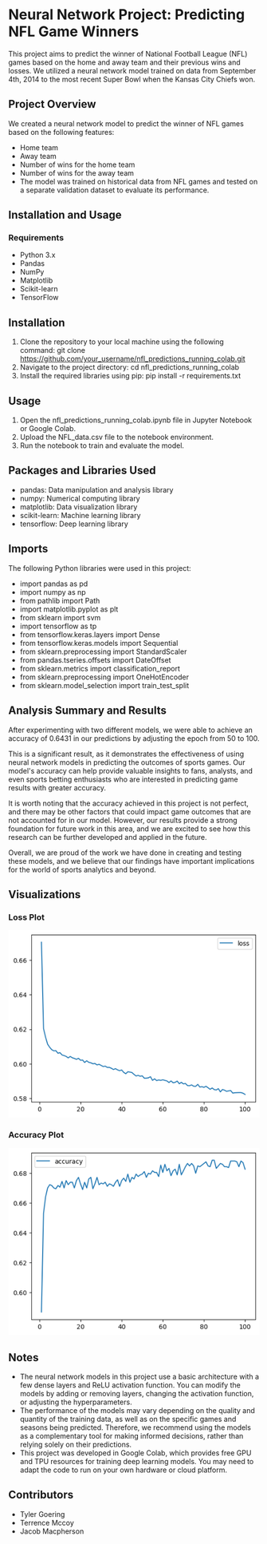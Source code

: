 # Neural Network Project: Predicting NFL Game Winners
This project aims to predict the winner of National Football League (NFL) games based on the home and away team and their previous wins and losses. We utilized a neural network model trained on data from September 4th, 2014 to the most recent Super Bowl when the Kansas City Chiefs won.

## Project Overview
We created a neural network model to predict the winner of NFL games based on the following features:

* Home team
* Away team
* Number of wins for the home team
* Number of wins for the away team
* The model was trained on historical data from NFL games and tested on a separate validation dataset to evaluate its performance.

## Installation and Usage
### Requirements
* Python 3.x
* Pandas
* NumPy
* Matplotlib
* Scikit-learn
* TensorFlow

## Installation
1. Clone the repository to your local machine using the following command:
git clone https://github.com/your_username/nfl_predictions_running_colab.git
2. Navigate to the project directory:
cd nfl_predictions_running_colab
3. Install the required libraries using pip:
pip install -r requirements.txt

## Usage
1. Open the nfl_predictions_running_colab.ipynb file in Jupyter Notebook or Google Colab.
2. Upload the NFL_data.csv file to the notebook environment.
3. Run the notebook to train and evaluate the model.

## Packages and Libraries Used
* pandas: Data manipulation and analysis library
* numpy: Numerical computing library
* matplotlib: Data visualization library
* scikit-learn: Machine learning library
* tensorflow: Deep learning library

## Imports
The following Python libraries were used in this project:

* import pandas as pd
* import numpy as np
* from pathlib import Path
* import matplotlib.pyplot as plt
* from sklearn import svm
* import tensorflow as tp
* from tensorflow.keras.layers import Dense
* from tensorflow.keras.models import Sequential
* from sklearn.preprocessing import StandardScaler
* from pandas.tseries.offsets import DateOffset
* from sklearn.metrics import classification_report
* from sklearn.preprocessing import OneHotEncoder
* from sklearn.model_selection import train_test_split

## Analysis Summary and Results
After experimenting with two different models, we were able to achieve an accuracy of 0.6431 in our predictions by adjusting the epoch from 50 to 100.

This is a significant result, as it demonstrates the effectiveness of using neural network models in predicting the outcomes of sports games. Our model's accuracy can help provide valuable insights to fans, analysts, and even sports betting enthusiasts who are interested in predicting game results with greater accuracy.

It is worth noting that the accuracy achieved in this project is not perfect, and there may be other factors that could impact game outcomes that are not accounted for in our model. However, our results provide a strong foundation for future work in this area, and we are excited to see how this research can be further developed and applied in the future.

Overall, we are proud of the work we have done in creating and testing these models, and we believe that our findings have important implications for the world of sports analytics and beyond.


## Visualizations
### Loss Plot

![Loss Plot](https://github.com/Tmccoy22/fintech_project_2/blob/main/project_2_visuals%20_loss.png?raw=true)

### Accuracy Plot

![Accuracy Plot](https://github.com/Tmccoy22/fintech_project_2/blob/main/Project_2_visuals_accuracy.png?raw=true)
## Notes
* The neural network models in this project use a basic architecture with a few dense layers and ReLU activation function. You can modify the models by adding or removing layers, changing the activation function, or adjusting the hyperparameters.
* The performance of the models may vary depending on the quality and quantity of the training data, as well as on the specific games and seasons being predicted. Therefore, we recommend using the models as a complementary tool for making informed decisions, rather than relying solely on their predictions.
* This project was developed in Google Colab, which provides free GPU and TPU resources for training deep learning models. You may need to adapt the code to run on your own hardware or cloud platform.

## Contributors
- Tyler Goering
- Terrence Mccoy
- Jacob Macpherson
